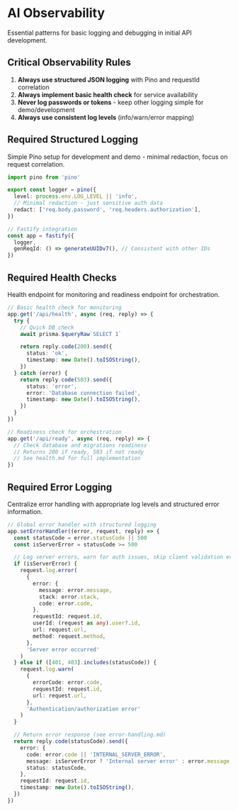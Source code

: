 # AI Observability

Essential patterns for basic logging and debugging in initial API development.

## Critical Observability Rules

1. **Always use structured JSON logging** with Pino and requestId correlation
2. **Always implement basic health check** for service availability
3. **Never log passwords or tokens** - keep other logging simple for
   demo/development
4. **Always use consistent log levels** (info/warn/error mapping)

## Required Structured Logging

Simple Pino setup for development and demo - minimal redaction, focus on request
correlation.

```ts
import pino from 'pino'

export const logger = pino({
  level: process.env.LOG_LEVEL || 'info',
  // Minimal redaction - just sensitive auth data
  redact: ['req.body.password', 'req.headers.authorization'],
})

// Fastify integration
const app = fastify({
  logger,
  genReqId: () => generateUUIDv7(), // Consistent with other IDs
})
```

## Required Health Checks

Health endpoint for monitoring and readiness endpoint for orchestration.

```ts
// Basic health check for monitoring
app.get('/api/health', async (req, reply) => {
  try {
    // Quick DB check
    await prisma.$queryRaw`SELECT 1`

    return reply.code(200).send({
      status: 'ok',
      timestamp: new Date().toISOString(),
    })
  } catch (error) {
    return reply.code(503).send({
      status: 'error',
      error: 'Database connection failed',
      timestamp: new Date().toISOString(),
    })
  }
})

// Readiness check for orchestration
app.get('/api/ready', async (req, reply) => {
  // Check database and migrations readiness
  // Returns 200 if ready, 503 if not ready
  // See health.md for full implementation
})
```

## Required Error Logging

Centralize error handling with appropriate log levels and structured error
information.

```ts
// Global error handler with structured logging
app.setErrorHandler((error, request, reply) => {
  const statusCode = error.statusCode || 500
  const isServerError = statusCode >= 500

  // Log server errors, warn for auth issues, skip client validation errors
  if (isServerError) {
    request.log.error(
      {
        error: {
          message: error.message,
          stack: error.stack,
          code: error.code,
        },
        requestId: request.id,
        userId: (request as any).user?.id,
        url: request.url,
        method: request.method,
      },
      'Server error occurred'
    )
  } else if ([401, 403].includes(statusCode)) {
    request.log.warn(
      {
        errorCode: error.code,
        requestId: request.id,
        url: request.url,
      },
      'Authentication/authorization error'
    )
  }

  // Return error response (see error-handling.md)
  return reply.code(statusCode).send({
    error: {
      code: error.code || 'INTERNAL_SERVER_ERROR',
      message: isServerError ? 'Internal server error' : error.message,
      status: statusCode,
    },
    requestId: request.id,
    timestamp: new Date().toISOString(),
  })
})
```
